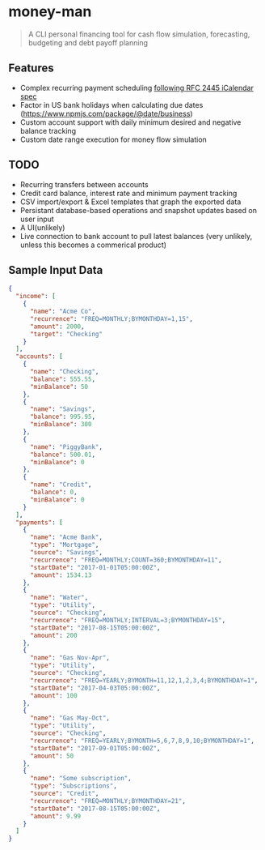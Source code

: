 # money-man
> A CLI personal financing tool for cash flow simulation, forecasting, budgeting and debt payoff planning

## Features
- Complex recurring payment scheduling [following RFC 2445 iCalendar spec](http://www.ietf.org/rfc/rfc2445.txt)
- Factor in US bank holidays when calculating due dates (https://www.npmjs.com/package/@date/business)
- Custom account support with daily minimum desired and negative balance tracking
- Custom date range execution for money flow simulation

## TODO
- Recurring transfers between accounts
- Credit card balance, interest rate and minimum payment tracking
- CSV import/export & Excel templates that graph the exported data
- Persistant database-based operations and snapshot updates based on user input
- A UI(unlikely)
- Live connection to bank account to pull latest balances (very unlikely, unless this becomes a commerical product)

## Sample Input Data

```json
{
  "income": [
    {
      "name": "Acme Co",
      "recurrence": "FREQ=MONTHLY;BYMONTHDAY=1,15",
      "amount": 2000,
      "target": "Checking"
    }
  ],
  "accounts": [
    {
      "name": "Checking",
      "balance": 555.55,
      "minBalance": 50
    },
    {
      "name": "Savings",
      "balance": 995.95,
      "minBalance": 300
    },
    {
      "name": "PiggyBank",
      "balance": 500.01,
      "minBalance": 0
    },
    {
      "name": "Credit",
      "balance": 0,
      "minBalance": 0
    }
  ],
  "payments": [
    {
      "name": "Acme Bank",
      "type": "Mortgage",
      "source": "Savings",
      "recurrence": "FREQ=MONTHLY;COUNT=360;BYMONTHDAY=11",
      "startDate": "2017-01-01T05:00:00Z",
      "amount": 1534.13
    },
    {
      "name": "Water",
      "type": "Utility",
      "source": "Checking",
      "recurrence": "FREQ=MONTHLY;INTERVAL=3;BYMONTHDAY=15",
      "startDate": "2017-08-15T05:00:00Z",
      "amount": 200
    },
    {
      "name": "Gas Nov-Apr",
      "type": "Utility",
      "source": "Checking",
      "recurrence": "FREQ=YEARLY;BYMONTH=11,12,1,2,3,4;BYMONTHDAY=1",
      "startDate": "2017-04-03T05:00:00Z",
      "amount": 100
    },
    {
      "name": "Gas May-Oct",
      "type": "Utility",
      "source": "Checking",
      "recurrence": "FREQ=YEARLY;BYMONTH=5,6,7,8,9,10;BYMONTHDAY=1",
      "startDate": "2017-09-01T05:00:00Z",
      "amount": 50
    },
    {
      "name": "Some subscription",
      "type": "Subscriptions",
      "source": "Credit",
      "recurrence": "FREQ=MONTHLY;BYMONTHDAY=21",
      "startDate": "2017-08-15T05:00:00Z",
      "amount": 9.99
    }
  ]
}
```
